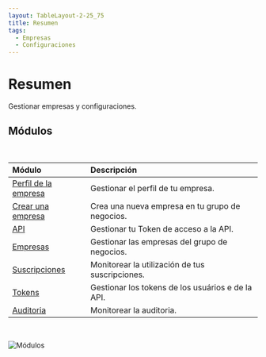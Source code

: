 ```yaml
---
layout: TableLayout-2-25_75
title: Resumen
tags:
  - Empresas
  - Configuraciones
---
```

# Resumen

Gestionar empresas y configuraciones.

## Módulos
<br>

| Módulo | Descripción |
| :--- | :--- |
| [Perfil de la empresa](profile/) | Gestionar el perfil de tu empresa. |
| [Crear una empresa](create_company/) | Crea una nueva empresa en tu grupo de negocios. |
| [API](api/) | Gestionar tu Token de acceso a la API. |
| [Empresas](companies/) | Gestionar las empresas del grupo de negocios. |
| [Suscripciones](subscriptions) | Monitorear la utilización de tus suscripciones. |
| [Tokens](tokens/) | Gestionar los tokens de los usuários e de la API. |
| [Auditoria](audit/) | Monitorear la auditoria. |
<br>

   ![Módulos](https://cdn.phishx.io/phishx-docs/images/phishx_settings_companies_menu_01.webp)

